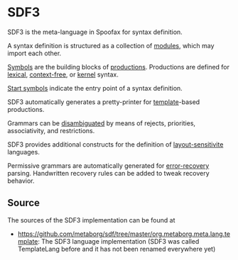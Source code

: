 # SDF3

SDF3 is the meta-language in Spoofax for syntax definition.

A syntax definition is structured as a collection of [modules](modules/), which may import each other.

[Symbols](symbols/) are the building blocks of [productions](productions/).
Productions are defined for [lexical](lexical-syntax/), [context-free](context-free-syntax/), or [kernel](kernel-syntax/) syntax.

[Start symbols](start-symbols/) indicate the entry point of a syntax definition.

SDF3 automatically generates a pretty-printer for [template](templates/)-based productions.

Grammars can be [disambiguated](disambiguation/) by means of rejects, priorities, associativity, and restrictions.

SDF3 provides additional constructs for the definition of [layout-sensitivite](layout-sensitivity/) languages.

Permissive grammars are automatically generated for [error-recovery](recovery/) parsing. Handwritten recovery rules can be added to tweak recovery behavior.

## Source

The sources of the SDF3 implementation can be found at

- https://github.com/metaborg/sdf/tree/master/org.metaborg.meta.lang.template: The SDF3 language implementation (SDF3 was called TemplateLang before and it has not been renamed everywhere yet)